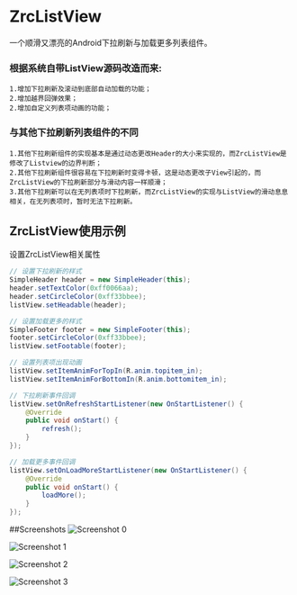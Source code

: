 ZrcListView
===========

一个顺滑又漂亮的Android下拉刷新与加载更多列表组件。

### 根据系统自带ListView源码改造而来: ###
    1.增加下拉刷新及滚动到底部自动加载的功能；
    2.增加越界回弹效果；
    2.增加自定义列表项动画的功能；

### 与其他下拉刷新列表组件的不同 ###
    1.其他下拉刷新组件的实现基本是通过动态更改Header的大小来实现的，而ZrcListView是修改了Listview的边界判断；
    2.其他下拉刷新组件很容易在下拉刷新时变得卡顿，这是动态更改子View引起的，而ZrcListView的下拉刷新部分与滑动内容一样顺滑；
    3.其他下拉刷新可以在无列表项时下拉刷新，而ZrcListView的实现与ListView的滑动息息相关，在无列表项时，暂时无法下拉刷新。
    
## **ZrcListView使用示例** ##

设置ZrcListView相关属性<br>
```java
// 设置下拉刷新的样式
SimpleHeader header = new SimpleHeader(this);
header.setTextColor(0xff0066aa);
header.setCircleColor(0xff33bbee);
listView.setHeadable(header);

// 设置加载更多的样式
SimpleFooter footer = new SimpleFooter(this);
footer.setCircleColor(0xff33bbee);
listView.setFootable(footer);

// 设置列表项出现动画
listView.setItemAnimForTopIn(R.anim.topitem_in);
listView.setItemAnimForBottomIn(R.anim.bottomitem_in);

// 下拉刷新事件回调
listView.setOnRefreshStartListener(new OnStartListener() {
    @Override
    public void onStart() {
        refresh();
    }
});

// 加载更多事件回调
listView.setOnLoadMoreStartListener(new OnStartListener() {
    @Override
    public void onStart() {
        loadMore();
    }
});
```

##Screenshots
![Screenshot 0](https://raw.github.com/zarics/ZrcListView/master/Screenshots/0.png)

![Screenshot 1](https://raw.github.com/zarics/ZrcListView/master/Screenshots/1.png)

![Screenshot 2](https://raw.github.com/zarics/ZrcListView/master/Screenshots/2.png)

![Screenshot 3](https://raw.github.com/zarics/ZrcListView/master/Screenshots/3.png)
